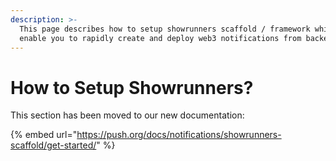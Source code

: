 ```yaml
---
description: >-
  This page describes how to setup showrunners scaffold / framework which will
  enable you to rapidly create and deploy web3 notifications from backend.
---
```


# How to Setup Showrunners?

This section has been moved to our new documentation:

{% embed url="https://push.org/docs/notifications/showrunners-scaffold/get-started/" %}
